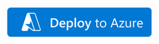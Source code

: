 [![Deploy To Azure](https://raw.githubusercontent.com/Azure/azure-quickstart-templates/master/1-CONTRIBUTION-GUIDE/images/deploytoazure.svg?sanitize=true)](https://portal.azure.com/#create/Microsoft.Template/uri/https%3A%2F%2Fraw.githubusercontent.com%2Fritika-msft%2FAzure-Sentinel%2Fmaster%2FDataConnectors%2FVMware%2520Carbon%2520Black%2Fazuredeploy_VMwareCarbonBlack_API_FunctionApp.json/createUIDefinitionUri/https%3A%2F%2Fraw.githubusercontent.com%2Fritika-msft%2FAzure-Sentinel%2Fmaster%2FDataConnectors%2FVMware%2520Carbon%2520Black%2FcreateUiDefinition.json)